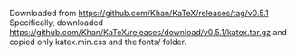 Downloaded from https://github.com/Khan/KaTeX/releases/tag/v0.5.1
Specifically, downloaded https://github.com/Khan/KaTeX/releases/download/v0.5.1/katex.tar.gz
and copied only katex.min.css and the fonts/ folder.
